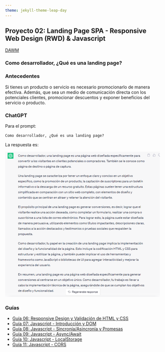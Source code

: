 ```yaml
---
theme: jekyll-theme-leap-day
---
```


## Proyecto 02:  Landing Page SPA - Responsive Web Design (RWD) & Javascript

[DAWM](/DAWM/)

### Como desarrollador, ¿Qué es una landing page?

### Antecedentes

Si tienes un producto o servicio es necesario promocionarlo de manera efectiva. Además, que sea un medio de comunicación directa con los potenciales clientes, promocionar descuentos y exponer beneficios del servicio o producto. 

### ChatGPT

Para el prompt: 

```
Como desarrollador, ¿Qué es una landing page?
```

La respuesta es:

![proyecto3](archivos/proyecto02-pregunta1.png)

### Guías

* [Guía 06: Responsive Design y Validación de HTML y CSS](/DAWM/guias/2024/guia06)
* [Guía 07: Javascript - Introducción y DOM](/DAWM/guias/2024/guia07)
* [Guía 08: Javascript - Sincronía/Asincronía y Promesas](/DAWM/guias/2024/guia08)
* [Guía 09: Javascript - Async/Await](/DAWM/guias/2024/guia09)
* [Guía 10: Javascript - LocalStorage](/DAWM/guias/2024/guia10)
* [Guía 11: Javascript - CORS](/DAWM/guias/2024/guia11)